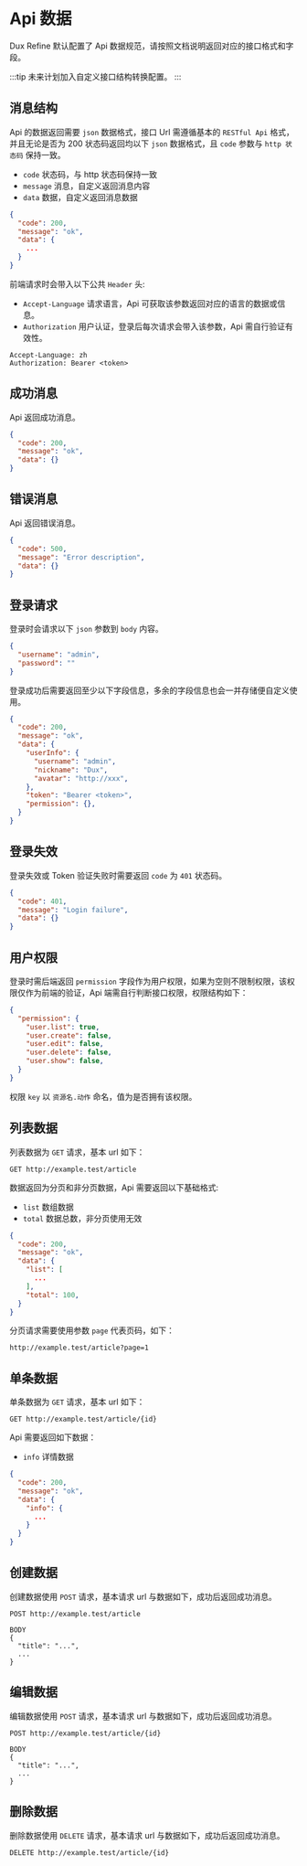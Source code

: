 # Api 数据

Dux Refine 默认配置了 Api 数据规范，请按照文档说明返回对应的接口格式和字段。

:::tip
未来计划加入自定义接口结构转换配置。
:::

## 消息结构

Api 的数据返回需要 `json` 数据格式，接口 Url 需遵循基本的 `RESTful Api` 格式，并且无论是否为 200 状态码返回均以下 `json` 数据格式，且 `code` 参数与 `http 状态码` 保持一致。

- `code` 状态码，与 http 状态码保持一致
- `message` 消息，自定义返回消息内容
- `data` 数据，自定义返回消息数据

```json
{
  "code": 200,
  "message": "ok",
  "data": {
    ...
  }
}
```


前端请求时会带入以下公共 `Header` 头:

- `Accept-Language` 请求语言，Api 可获取该参数返回对应的语言的数据或信息。
- `Authorization` 用户认证，登录后每次请求会带入该参数，Api 需自行验证有效性。

```http
Accept-Language: zh
Authorization: Bearer <token>
```

## 成功消息

Api 返回成功消息。
```json
{
  "code": 200,
  "message": "ok",
  "data": {}
}
```


## 错误消息

Api 返回错误消息。
```json
{
  "code": 500,
  "message": "Error description",
  "data": {}
}
```


## 登录请求

登录时会请求以下 `json` 参数到 `body` 内容。

```json
{
  "username": "admin",
  "password": ""
}
```

登录成功后需要返回至少以下字段信息，多余的字段信息也会一并存储便自定义使用。

```json
{
  "code": 200,
  "message": "ok",
  "data": {
    "userInfo": {
      "username": "admin",
      "nickname": "Dux",
      "avatar": "http://xxx",
    },
    "token": "Bearer <token>",
    "permission": {},
  }
}
```


## 登录失效

登录失效或 Token 验证失败时需要返回 `code` 为 `401` 状态码。

```json
{
  "code": 401,
  "message": "Login failure",
  "data": {}
}
```

## 用户权限

登录时需后端返回 `permission` 字段作为用户权限，如果为空则不限制权限，该权限仅作为前端的验证，Api 端需自行判断接口权限，权限结构如下：

```json
{
  "permission": {
    "user.list": true,
    "user.create": false,
    "user.edit": false,
    "user.delete": false,
    "user.show": false,
  }
}
```

权限 `key` 以 `资源名.动作` 命名，值为是否拥有该权限。


## 列表数据

列表数据为 `GET` 请求，基本 url 如下：
```http
GET http://example.test/article
```

数据返回为分页和非分页数据，Api 需要返回以下基础格式:

- `list` 数组数据
- `total` 数据总数，非分页使用无效

```json
{
  "code": 200,
  "message": "ok",
  "data": {
    "list": [
      ...
    ],
    "total": 100,
  }
}
```

分页请求需要使用参数 `page` 代表页码，如下：

```
http://example.test/article?page=1
```


## 单条数据

单条数据为 `GET` 请求，基本 url 如下：
```http
GET http://example.test/article/{id}
```

Api 需要返回如下数据：

- `info` 详情数据

```json
{
  "code": 200,
  "message": "ok",
  "data": {
    "info": {
      ...
    }
  }
}
```

## 创建数据

创建数据使用 `POST` 请求，基本请求 url 与数据如下，成功后返回成功消息。

```http
POST http://example.test/article

BODY 
{
  "title": "...",
  ...
}

```


## 编辑数据

编辑数据使用 `POST` 请求，基本请求 url 与数据如下，成功后返回成功消息。

```http
POST http://example.test/article/{id}

BODY 
{
  "title": "...",
  ...
}

```

## 删除数据

删除数据使用 `DELETE` 请求，基本请求 url 与数据如下，成功后返回成功消息。

```http
DELETE http://example.test/article/{id}
```